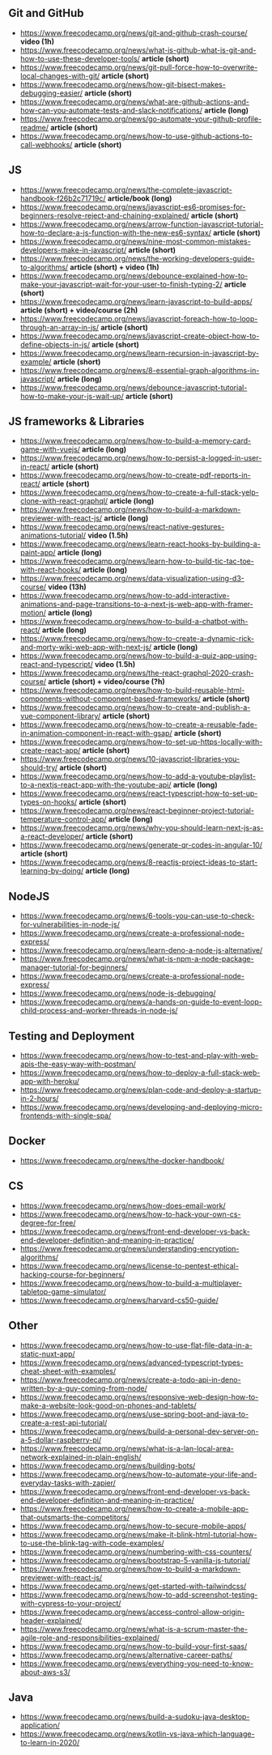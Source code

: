 
## Git and GitHub
- https://www.freecodecamp.org/news/git-and-github-crash-course/      **video (1h)**
- https://www.freecodecamp.org/news/what-is-github-what-is-git-and-how-to-use-these-developer-tools/      **article (short)**
- https://www.freecodecamp.org/news/git-pull-force-how-to-overwrite-local-changes-with-git/     **article (short)**
- https://www.freecodecamp.org/news/how-git-bisect-makes-debugging-easier/      **article (short)**
- https://www.freecodecamp.org/news/what-are-github-actions-and-how-can-you-automate-tests-and-slack-notifications/     **article (long)**
- https://www.freecodecamp.org/news/go-automate-your-github-profile-readme/     **article (short)**
- https://www.freecodecamp.org/news/how-to-use-github-actions-to-call-webhooks/     **article (short)**



## JS
- https://www.freecodecamp.org/news/the-complete-javascript-handbook-f26b2c71719c/      **article/book (long)**
- https://www.freecodecamp.org/news/javascript-es6-promises-for-beginners-resolve-reject-and-chaining-explained/      **article (short)**
- https://www.freecodecamp.org/news/arrow-function-javascript-tutorial-how-to-declare-a-js-function-with-the-new-es6-syntax/      **article (short)**
- https://www.freecodecamp.org/news/nine-most-common-mistakes-developers-make-in-javascript/      **article (short)**
- https://www.freecodecamp.org/news/the-working-developers-guide-to-algorithms/     **article (short) + video (1h)**
- https://www.freecodecamp.org/news/debounce-explained-how-to-make-your-javascript-wait-for-your-user-to-finish-typing-2/     **article (short)**
- https://www.freecodecamp.org/news/learn-javascript-to-build-apps/     **article (short) + video/course (2h)**
- https://www.freecodecamp.org/news/javascript-foreach-how-to-loop-through-an-array-in-js/      **article (short)**
- https://www.freecodecamp.org/news/javascript-create-object-how-to-define-objects-in-js/     **article (short)**
- https://www.freecodecamp.org/news/learn-recursion-in-javascript-by-example/     **article (short)**
- https://www.freecodecamp.org/news/8-essential-graph-algorithms-in-javascript/     **article (long)**
- https://www.freecodecamp.org/news/debounce-javascript-tutorial-how-to-make-your-js-wait-up/     **article (short)**



## JS frameworks & Libraries
- https://www.freecodecamp.org/news/how-to-build-a-memory-card-game-with-vuejs/     **article (long)**
- https://www.freecodecamp.org/news/how-to-persist-a-logged-in-user-in-react/     **article (short)**
- https://www.freecodecamp.org/news/how-to-create-pdf-reports-in-react/     **article (short)**
- https://www.freecodecamp.org/news/how-to-create-a-full-stack-yelp-clone-with-react-graphql/     **article (long)**
- https://www.freecodecamp.org/news/how-to-build-a-markdown-previewer-with-react-js/      **article (long)**
- https://www.freecodecamp.org/news/react-native-gestures-animations-tutorial/      **video (1.5h)**
- https://www.freecodecamp.org/news/learn-react-hooks-by-building-a-paint-app/      **article (long)**
- https://www.freecodecamp.org/news/learn-how-to-build-tic-tac-toe-with-react-hooks/      **article (long)**
- https://www.freecodecamp.org/news/data-visualization-using-d3-course/     **video (13h)**
- https://www.freecodecamp.org/news/how-to-add-interactive-animations-and-page-transitions-to-a-next-js-web-app-with-framer-motion/     **article (long)**
- https://www.freecodecamp.org/news/how-to-build-a-chatbot-with-react/      **article (long)**
- https://www.freecodecamp.org/news/how-to-create-a-dynamic-rick-and-morty-wiki-web-app-with-next-js/     **article (long)**
- https://www.freecodecamp.org/news/how-to-build-a-quiz-app-using-react-and-typescript/     **video (1.5h)**
- https://www.freecodecamp.org/news/the-react-graphql-2020-crash-course/      **article (short) + video/course (?h)**
- https://www.freecodecamp.org/news/how-to-build-reusable-html-components-without-component-based-frameworks/     **article (short)**
- https://www.freecodecamp.org/news/how-to-create-and-publish-a-vue-component-library/      **article (short)**
- https://www.freecodecamp.org/news/how-to-create-a-reusable-fade-in-animation-component-in-react-with-gsap/      **article (short)**
- https://www.freecodecamp.org/news/how-to-set-up-https-locally-with-create-react-app/      **article (short)**
- https://www.freecodecamp.org/news/10-javascript-libraries-you-should-try/     **article (short)**
- https://www.freecodecamp.org/news/how-to-add-a-youtube-playlist-to-a-nextjs-react-app-with-the-youtube-api/     **article (long)**
- https://www.freecodecamp.org/news/react-typescript-how-to-set-up-types-on-hooks/      **article (short)**
- https://www.freecodecamp.org/news/react-beginner-project-tutorial-temperature-control-app/      **article (long)**
- https://www.freecodecamp.org/news/why-you-should-learn-next-js-as-a-react-developer/      **article (short)**
- https://www.freecodecamp.org/news/generate-qr-codes-in-angular-10/      **article (short)**
- https://www.freecodecamp.org/news/8-reactjs-project-ideas-to-start-learning-by-doing/     **article (long)**



## NodeJS
- https://www.freecodecamp.org/news/6-tools-you-can-use-to-check-for-vulnerabilities-in-node-js/
- https://www.freecodecamp.org/news/create-a-professional-node-express/
- https://www.freecodecamp.org/news/learn-deno-a-node-js-alternative/
- https://www.freecodecamp.org/news/what-is-npm-a-node-package-manager-tutorial-for-beginners/
- https://www.freecodecamp.org/news/create-a-professional-node-express/
- https://www.freecodecamp.org/news/node-js-debugging/
- https://www.freecodecamp.org/news/a-hands-on-guide-to-event-loop-child-process-and-worker-threads-in-node-js/



## Testing and Deployment
- https://www.freecodecamp.org/news/how-to-test-and-play-with-web-apis-the-easy-way-with-postman/
- https://www.freecodecamp.org/news/how-to-deploy-a-full-stack-web-app-with-heroku/
- https://www.freecodecamp.org/news/plan-code-and-deploy-a-startup-in-2-hours/
- https://www.freecodecamp.org/news/developing-and-deploying-micro-frontends-with-single-spa/



## Docker
- https://www.freecodecamp.org/news/the-docker-handbook/



## CS
- https://www.freecodecamp.org/news/how-does-email-work/
- https://www.freecodecamp.org/news/how-to-hack-your-own-cs-degree-for-free/
- https://www.freecodecamp.org/news/front-end-developer-vs-back-end-developer-definition-and-meaning-in-practice/
- https://www.freecodecamp.org/news/understanding-encryption-algorithms/
- https://www.freecodecamp.org/news/license-to-pentest-ethical-hacking-course-for-beginners/
- https://www.freecodecamp.org/news/how-to-build-a-multiplayer-tabletop-game-simulator/
- https://www.freecodecamp.org/news/harvard-cs50-guide/



## Other
- https://www.freecodecamp.org/news/how-to-use-flat-file-data-in-a-static-nuxt-app/
- https://www.freecodecamp.org/news/advanced-typescript-types-cheat-sheet-with-examples/
- https://www.freecodecamp.org/news/create-a-todo-api-in-deno-written-by-a-guy-coming-from-node/
- https://www.freecodecamp.org/news/responsive-web-design-how-to-make-a-website-look-good-on-phones-and-tablets/
- https://www.freecodecamp.org/news/use-spring-boot-and-java-to-create-a-rest-api-tutorial/
- https://www.freecodecamp.org/news/build-a-personal-dev-server-on-a-5-dollar-raspberry-pi/
- https://www.freecodecamp.org/news/what-is-a-lan-local-area-network-explained-in-plain-english/
- https://www.freecodecamp.org/news/building-bots/
- https://www.freecodecamp.org/news/how-to-automate-your-life-and-everyday-tasks-with-zapier/
- https://www.freecodecamp.org/news/front-end-developer-vs-back-end-developer-definition-and-meaning-in-practice/
- https://www.freecodecamp.org/news/how-to-create-a-mobile-app-that-outsmarts-the-competitors/
- https://www.freecodecamp.org/news/how-to-secure-mobile-apps/
- https://www.freecodecamp.org/news/make-it-blink-html-tutorial-how-to-use-the-blink-tag-with-code-examples/
- https://www.freecodecamp.org/news/numbering-with-css-counters/
- https://www.freecodecamp.org/news/bootstrap-5-vanilla-js-tutorial/
- https://www.freecodecamp.org/news/how-to-build-a-markdown-previewer-with-react-js/
- https://www.freecodecamp.org/news/get-started-with-tailwindcss/
- https://www.freecodecamp.org/news/how-to-add-screenshot-testing-with-cypress-to-your-project/
- https://www.freecodecamp.org/news/access-control-allow-origin-header-explained/
- https://www.freecodecamp.org/news/what-is-a-scrum-master-the-agile-role-and-responsibilities-explained/
- https://www.freecodecamp.org/news/how-to-build-your-first-saas/
- https://www.freecodecamp.org/news/alternative-career-paths/
- https://www.freecodecamp.org/news/everything-you-need-to-know-about-aws-s3/



## Java
- https://www.freecodecamp.org/news/build-a-sudoku-java-desktop-application/
- https://www.freecodecamp.org/news/kotlin-vs-java-which-language-to-learn-in-2020/



